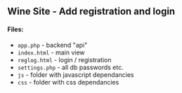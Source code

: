 ## Wine Site - Add registration and login

#### Files:

- `app.php` - backend "api"
- `index.html` - main view
- `reglog.html` - login / registration
- `settings.php` - all db passwords etc.
- `js` - folder with javascript dependancies
- `css` - folder with css dependancies